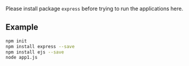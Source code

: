 Please install package `express` before trying to run the applications here. 

## Example
```bash
npm init
npm install express --save
npm install ejs --save
node app1.js
```
